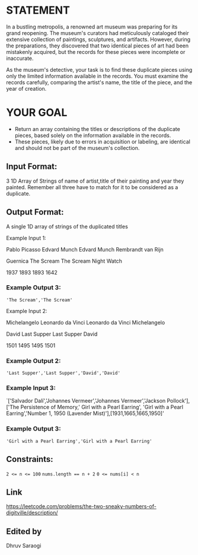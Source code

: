 

# STATEMENT

In a bustling metropolis, a renowned art museum was preparing for its grand reopening. The museum's curators had meticulously cataloged their extensive collection of paintings, sculptures, and artifacts. However, during the preparations, they discovered that two identical pieces of art had been mistakenly acquired, but the records for these pieces were incomplete or inaccurate.

As the museum's detective, your task is to find these duplicate pieces using only the limited information available in the records. You must examine the records carefully, comparing the artist's name, the title of the piece, and the year of creation.

# YOUR GOAL

- Return an array containing the titles or descriptions of the duplicate pieces, based solely on the information available in the records. 
- These pieces, likely due to errors in acquisition or labeling, are identical and should not be part of the museum's collection.

## Input Format:
3 1D Array of Strings of name of artist,title of their painting and year they painted. Remember all three have to match for it to be considered as a duplicate.

## Output Format:
A single 1D array of strings of the duplicated titles

Example Input 1:


Pablo Picasso
Edvard Munch
Edvard Munch
Rembrandt van Rijn


Guernica
The Scream
The Scream
Night Watch


1937
1893
1893
1642

### Example Output 3:

`'The Scream','The Scream'`

Example Input 2:


Michelangelo
Leonardo da Vinci
Leonardo da Vinci
Michelangelo


David
Last Supper
Last Supper
David


1501
1495
1495
1501

### Example Output 2:

`'Last Supper','Last Supper','David','David'`

### Example Input 3:

`['Salvador Dalí','Johannes Vermeer','Johannes Vermeer','Jackson Pollock'],['The Persistence of Memory,' Girl with a Pearl Earring', 'Girl with a Pearl Earring','Number 1, 1950 (Lavender Mist)'],[1931,1665,1665,1950]'

### Example Output 3:

`'Girl with a Pearl Earring','Girl with a Pearl Earring'`

## Constraints:

`2 <= n <= 100`
`nums.length == n + 2`
`0 <= nums[i] < n`

## Link
https://leetcode.com/problems/the-two-sneaky-numbers-of-digitville/description/

## Edited by
Dhruv Saraogi
